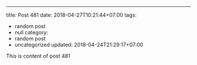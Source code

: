 ---
title: Post 481
date: 2018-04-27T10:21:44+07:00
tags:
  - random post
  - null
category:
  - random post
  - uncategorized
updated: 2018-04-24T21:29:17+07:00

This is content of post 481